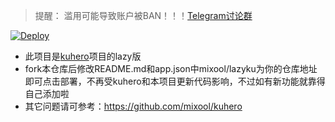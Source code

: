 > 提醒： 滥用可能导致账户被BAN！！！[Telegram讨论群](https://t.me/starts_sh_group)  
  
[![Deploy](https://www.herokucdn.com/deploy/button.png)](https://dashboard.heroku.com/new?template=https://github.com/sanzhongchukou/lazyku)  
* 此项目是[kuhero](https://github.com/sanzhongchukou/kuhero)项目的lazy版
* fork本仓库后修改README.md和app.json中mixool/lazyku为你的仓库地址即可点击部署，不再受kuhero和本项目更新代码影响，不过如有新功能就靠得自己添加啦
* 其它问题请可参考：https://github.com/mixool/kuhero 
